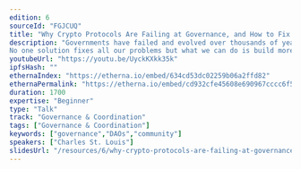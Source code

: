 ```yaml
---
edition: 6
sourceId: "FGJCUQ"
title: "Why Crypto Protocols Are Failing at Governance, and How to Fix It"
description: "Governments have failed and evolved over thousands of years. But some web3 projects were built as though they’d get it right on the first try. That’s not realistic. And it’s not working. People don’t vote, the rules are complex, and protocols aren’t inclusive.
No one solution fixes all our problems but what we can do is build more adaptable governance systems. With a flexible, upgradeable, and modular foundation, governance systems can increase innovation & participation and decrease turmoil."
youtubeUrl: "https://youtu.be/UyckKXkk35k"
ipfsHash: ""
ethernaIndex: "https://etherna.io/embed/634cd53dc02259b06a2ffd82"
ethernaPermalink: "https://etherna.io/embed/cd932cfe45608e690967cccc6f5752f1c32b85872da337d2d4328138c08c2825"
duration: 1700
expertise: "Beginner"
type: "Talk"
track: "Governance & Coordination"
tags: ["Governance & Coordination"]
keywords: ["governance","DAOs","community"]
speakers: ["Charles St. Louis"]
slidesUrl: "/resources/6/why-crypto-protocols-are-failing-at-governance-and-how-to-fix-it.pdf"
---
```

